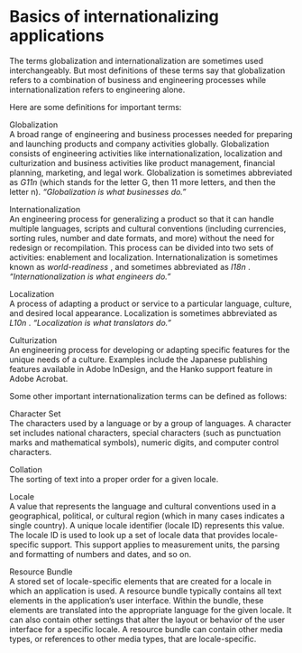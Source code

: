 # Basics of internationalizing applications

<div>

The terms globalization and internationalization are sometimes used
interchangeably. But most definitions of these terms say that globalization
refers to a combination of business and engineering processes while
internationalization refers to engineering alone.

Here are some definitions for important terms:

Globalization  
A broad range of engineering and business processes needed for preparing and
launching products and company activities globally. Globalization consists of
engineering activities like internationalization, localization and culturization
and business activities like product management, financial planning, marketing,
and legal work. Globalization is sometimes abbreviated as _G11n_ (which stands
for the letter G, then 11 more letters, and then the letter n). _“Globalization
is what businesses do.”_

Internationalization  
An engineering process for generalizing a product so that it can handle multiple
languages, scripts and cultural conventions (including currencies, sorting
rules, number and date formats, and more) without the need for redesign or
recompilation. This process can be divided into two sets of activities:
enablement and localization. Internationalization is sometimes known as
_world-readiness_ , and sometimes abbreviated as _I18n_ . _“Internationalization
is what engineers do.”_

Localization  
A process of adapting a product or service to a particular language, culture,
and desired local appearance. Localization is sometimes abbreviated as _L10n_ .
_“Localization is what translators do.”_

Culturization  
An engineering process for developing or adapting specific features for the
unique needs of a culture. Examples include the Japanese publishing features
available in Adobe InDesign, and the Hanko support feature in Adobe Acrobat.

Some other important internationalization terms can be defined as follows:

Character Set  
The characters used by a language or by a group of languages. A character set
includes national characters, special characters (such as punctuation marks and
mathematical symbols), numeric digits, and computer control characters.

Collation  
The sorting of text into a proper order for a given locale.

Locale  
A value that represents the language and cultural conventions used in a
geographical, political, or cultural region (which in many cases indicates a
single country). A unique locale identifier (locale ID) represents this value.
The locale ID is used to look up a set of locale data that provides
locale-specific support. This support applies to measurement units, the parsing
and formatting of numbers and dates, and so on.

Resource Bundle  
A stored set of locale-specific elements that are created for a locale in which
an application is used. A resource bundle typically contains all text elements
in the application’s user interface. Within the bundle, these elements are
translated into the appropriate language for the given locale. It can also
contain other settings that alter the layout or behavior of the user interface
for a specific locale. A resource bundle can contain other media types, or
references to other media types, that are locale-specific.

</div>

<div>

<div>

</div>

</div>
